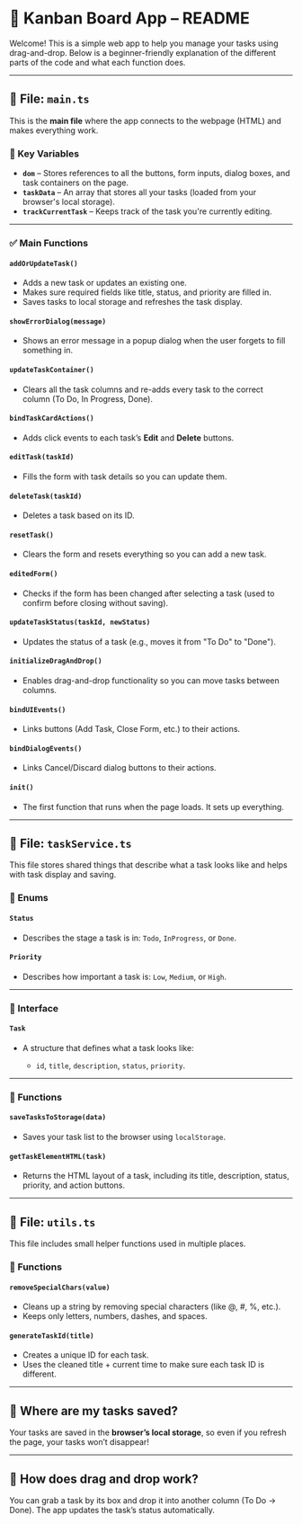# 📝 Kanban Board App – README

Welcome! This is a simple web app to help you manage your tasks using drag-and-drop. Below is a beginner-friendly explanation of the different parts of the code and what each function does.

---

## 📁 File: `main.ts`

This is the **main file** where the app connects to the webpage (HTML) and makes everything work.

### 🔧 Key Variables

* **`dom`** – Stores references to all the buttons, form inputs, dialog boxes, and task containers on the page.
* **`taskData`** – An array that stores all your tasks (loaded from your browser's local storage).
* **`trackCurrentTask`** – Keeps track of the task you're currently editing.

---

### ✅ Main Functions

#### `addOrUpdateTask()`

* Adds a new task or updates an existing one.
* Makes sure required fields like title, status, and priority are filled in.
* Saves tasks to local storage and refreshes the task display.

#### `showErrorDialog(message)`

* Shows an error message in a popup dialog when the user forgets to fill something in.

#### `updateTaskContainer()`

* Clears all the task columns and re-adds every task to the correct column (To Do, In Progress, Done).

#### `bindTaskCardActions()`

* Adds click events to each task’s **Edit** and **Delete** buttons.

#### `editTask(taskId)`

* Fills the form with task details so you can update them.

#### `deleteTask(taskId)`

* Deletes a task based on its ID.

#### `resetTask()`

* Clears the form and resets everything so you can add a new task.

#### `editedForm()`

* Checks if the form has been changed after selecting a task (used to confirm before closing without saving).

#### `updateTaskStatus(taskId, newStatus)`

* Updates the status of a task (e.g., moves it from "To Do" to "Done").

#### `initializeDragAndDrop()`

* Enables drag-and-drop functionality so you can move tasks between columns.

#### `bindUIEvents()`

* Links buttons (Add Task, Close Form, etc.) to their actions.

#### `bindDialogEvents()`

* Links Cancel/Discard dialog buttons to their actions.

#### `init()`

* The first function that runs when the page loads. It sets up everything.

---

## 📁 File: `taskService.ts`

This file stores shared things that describe what a task looks like and helps with task display and saving.

### 🧬 Enums

#### `Status`

* Describes the stage a task is in: `Todo`, `InProgress`, or `Done`.

#### `Priority`

* Describes how important a task is: `Low`, `Medium`, or `High`.

---

### 🧱 Interface

#### `Task`

* A structure that defines what a task looks like:

  * `id`, `title`, `description`, `status`, `priority`.

---

### 🔧 Functions

#### `saveTasksToStorage(data)`

* Saves your task list to the browser using `localStorage`.

#### `getTaskElementHTML(task)`

* Returns the HTML layout of a task, including its title, description, status, priority, and action buttons.

---

## 📁 File: `utils.ts`

This file includes small helper functions used in multiple places.

### 🔧 Functions

#### `removeSpecialChars(value)`

* Cleans up a string by removing special characters (like @, #, %, etc.).
* Keeps only letters, numbers, dashes, and spaces.

#### `generateTaskId(title)`

* Creates a unique ID for each task.
* Uses the cleaned title + current time to make sure each task ID is different.

---

## 💾 Where are my tasks saved?

Your tasks are saved in the **browser’s local storage**, so even if you refresh the page, your tasks won’t disappear!

---

## 📌 How does drag and drop work?

You can grab a task by its box and drop it into another column (To Do → Done). The app updates the task’s status automatically.